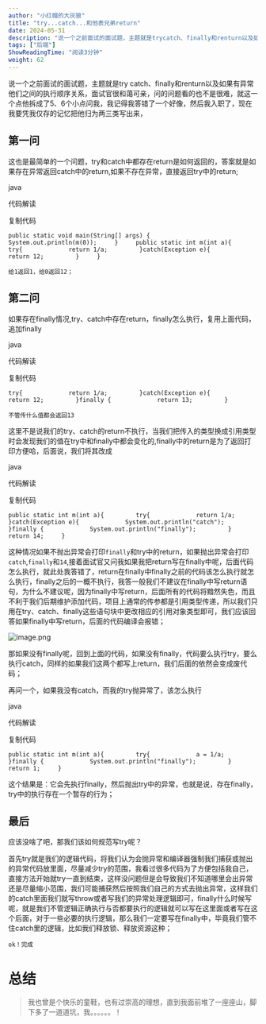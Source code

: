 ```yaml
---
author: "小红帽的大灰狼"
title: "try...catch...和他表兄弟return"
date: 2024-05-31
description: "说一个之前面试的面试题，主题就是trycatch、finally和renturn以及如果有异常他们之间的执行顺序关系，面试官很和蔼可亲，问的问题看的也不是很难，就这一个点他拆成了5、6个小点问我，我"
tags: ["后端"]
ShowReadingTime: "阅读3分钟"
weight: 62
---
```

说一个之前面试的面试题，主题就是try catch、finally和renturn以及如果有异常他们之间的执行顺序关系，面试官很和蔼可亲，问的问题看的也不是很难，就这一个点他拆成了5、6个小点问我，我记得我答错了一个好像，然后我入职了，现在我要凭我仅存的记忆把他归为两三类写出来，

第一问
---

这也是最简单的一个问题，try和catch中都存在return是如何返回的，答案就是如果存在异常返回catch中的return,如果不存在异常，直接返回try中的return;

java

 代码解读

复制代码

`public static void main(String[] args) {         System.out.println(m(0));     }     public static int m(int a){         try{             return 1/a;         }catch(Exception e){             return 12;         }     }`

`给1返回1，给0返回12；`

第二问
---

如果存在finally情况,try、catch中存在return，finally怎么执行，复用上面代码，追加finally

java

 代码解读

复制代码

`try{             return 1/a;         }catch(Exception e){             return 12;         }finally {             return 13;         }`

`不管传什么值都会返回13`

这里不是说我们的try、catch的return不执行，当我们把传入的类型换成引用类型时会发现我们的值在try中和finally中都会变化的,finally中的return是为了返回打印方便哈，后面说，我们将其改成

java

 代码解读

复制代码

`public static int m(int a){         try{             return 1/a;         }catch(Exception e){             System.out.println("catch");         }finally {             System.out.println("finally");         }         return 14;     }`

这种情况如果不抛出异常会打印`finally`和try中的return，如果抛出异常会打印`catch`,`finally`和`14`,接着面试官又问我如果我把return写在finally中呢，后面代码怎么执行，就此处我答错了，return在finally中finally之前的代码该怎么执行就怎么执行，finally之后的一概不执行，我答一般我们不建议在finally中写return语句，为什么不建议呢，因为finally中写return，后面所有的代码将黯然失色，而且不利于我们后期维护添加代码，项目上通常的传参都是引用类型传递，所以我们只用在try、catch、finally这些语句块中更改相应的引用对象类型即可，我们应该回答如果finally中写return，后面的代码编译会报错；

![image.png](https://p1-juejin.byteimg.com/tos-cn-i-k3u1fbpfcp/04ad95fdc0e84d1eb68c08e0f2bc8137~tplv-k3u1fbpfcp-jj-mark:3024:0:0:0:q75.awebp#?w=728&h=286&s=23572&e=png&b=2c2c2c)

那如果没有finally呢，回到上面的代码，如果没有finally，代码要么执行try，要么执行catch，同样的如果我们这两个都写上return，我们后面的依然会变成废代码；

再问一个，如果我没有catch，而我的try抛异常了，该怎么执行

java

 代码解读

复制代码

`public static int m(int a){         try{             a = 1/a;         }finally {             System.out.println("finally");         }         return 1;     }`

这个结果是：它会先执行finally，然后抛出try中的异常，也就是说，存在finally，try中的执行存在一个暂存的行为；

最后
--

应该没啥了吧，那我们该如何规范写try呢？

首先try就是我们的逻辑代码，将我们认为会抛异常和编译器强制我们捕获或抛出的异常代码放里面，尽量减少try的范围，我看过很多代码为了方便包括我自己，直接方法开始就try一直到结束，这样没问题但是会导致我们不知道哪里会出异常还是尽量缩小范围，我们可能捕获然后按照我们自己的方式去抛出异常，这样我们的catch里面我们就写throw或者写我们的异常处理逻辑即可，finally什么时候写呢，就是我们不管逻辑正确执行与否都要执行的逻辑就可以写在这里面或者写在这个后面，对于一些必要的执行逻辑，那么我们一定要写在finally中，毕竟我们管不住catch里的逻辑，比如我们释放锁、释放资源这种；

`ok！完成`

总结
==

> 我也曾是个快乐的童鞋，也有过崇高的理想，直到我面前堆了一座座山，脚下多了一道道坑，我。。。。。。！